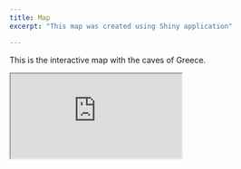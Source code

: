 ```yaml
---
title: Map
excerpt: "This map was created using Shiny application"

---
```


This is the interactive map with the caves of Greece.

<div>
<iframe src="https://savvas-paragkamian.shinyapps.io/Spatial_caves_CFG/" width="60%"></iframe>
</div>